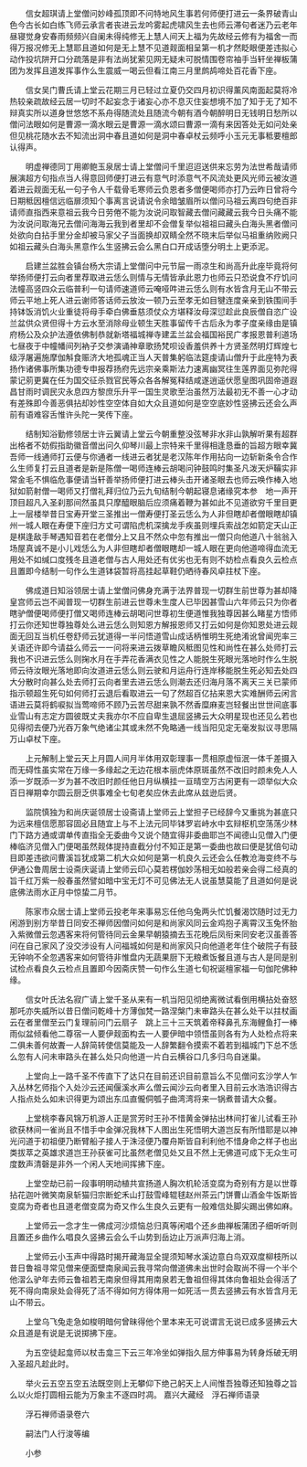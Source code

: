 <!-- { "loadSidebar": true } -->
　　信女超琪请上堂僧问妙峰孤顶即不问特地风生事若何师便打进云一条界破青山色今古长如白练飞师云承言者丧进云龙吟雾起虎啸风生去也师云滞句者迷乃云老年昼寝觉身安春雨频频兴自阑未得纯修无上慧人间天上福为先故经云修有为福舍一而得万报况修无上慧耶且道如何是无上慧不见道觌面相呈第一机才然眨眼便差违拟心动作投坑阱开口分疏落是非有法尚犹萦见网无疑未可脱情围卷帘袖手当轩坐禅板蒲团为发挥且道发挥事作么生震威一喝云但看江南三月里鹧鸪啼处百花香下座。

　　信女吴门曹氏请上堂云花期三月已轻过立夏仍交四月初识得薰风南面起莫将冷热较亲疏故经云居一切时不起妄念于诸妄心亦不息灭住妄想境不加了知于无了知不辩真实所以道身世悠悠不系舟得随流处且随流今朝有酒今朝醉明日无钱明日愁所以僧问法眼如何是曹源一滴水眼云是曹源一滴水颂曰曹源一滴有来因答处无如问处亲但见桃花随水去不知流出洞中春且道如何是洞中春卓杖云频呼小玉元无事秪要檀郎认得声。

　　明虚禅德同丁用卿鲍玉泉居士请上堂僧问千里迢迢送供来忘劳为法世希哉请师展演超方句指点当人得意回师便打进云有意气时添意气不风流处更风光师云被汝道着进云觌面无私一句子令人千载骨毛寒师云负恩者多僧便喝师亦打乃云昨日曾将今日期秪因檀信远临扉须知个事离言说请说令余暗皱眉所以僧问马祖云离四句绝百非请师直指西来意祖云我今日劳倦不能为汝说问取智藏去僧问藏藏云我今日头痛不能为汝说问取海兄去僧问海海云我到者里却不会僧复举似祖祖曰藏头白海头黑者僧问处欲向白拈手里分金却被马家父子当面换却双睛全然不晓末后举似马祖重纳败阙只如祖云藏头白海头黑意作么生竖拂云会么黑白口开成话堕分明土上更添泥。

　　启建兰盆胜会镇台杨大宗请上堂僧问中元节屇一雨凉生和尚高升此座毕竟将何举扬师便打云向者里荐取进云恁么则情与无情皆承此恩力也师云只恐说食不疗饥问法幢高竖四众云临普利一句请师速道师云唵哑吽进云恁么则有水皆含月无山不带云师云平地上死人进云谢师答话师云放汝一顿乃云至孝无如目犍连度亲亲到铁围间手持钵饭消饥火业重徒将母手牵白佛垂慈须仗众方堪释汝母深愆趁此良辰僧自恣广设兰盆供众贤但得十方云水至消除母业顿生天胜事留传千古后永为孝子度亲缘由是镇府杨公及众护法遵依佛制恭就新塔福城禅寺建盂兰盆会福国裕民广孝报恩普利道场七昼夜于中幢幡间列衲子交参演诵神章歌扬梵呗设香羞供养十方贤圣然明灯辉煌七级浮屠遍施摩伽斛食赈济大地孤魂正当人天普集躬临法筵虔请山僧升于此座特为表扬作诸佛事所集功德专申报荐扬府先远宗亲乘斯法力速离幽冥往生莲界面见弥陀得蒙记莂更冀在任为国交征杀戮官民等众各各解冤释结咸遂逍遥伏愿皇图巩固帝道遐昌甘雨时调民灾永息四方黎庶乐升平一国生灵歌至治虽然万法最初无不善一心才动有差殊即今善恶俱拈却妙性空空体自如大众且道如何是空空底妙性竖拂云还会么声前有语难容舌惟许头陀一笑传下座。

　　结制知浴勤修领居士许云翼请上堂云今朝重整没弦琴非水非山孰解听果有超群出格者不妨假指助徽音僧出问久仰琴川最上宗特来千里得相逢恳垂的旨超方眼幸冀吾师一线通师打云便与你通者一线进云者犹是老汉陈年作用拈向一边斩新条令合作么生师复打云且道者是新是陈僧一喝师连棒云胡喝问钟鼓鸣时集圣凡泼天炉鞴实非常金毛不惧临危事便请当轩善举扬师便打进云棒头击开诸圣眼去也师云唤作棒入地狱如箭射僧一喝师又打僧礼拜归位乃云九旬结制今朝起寝息诸缘究本参　地一声开顶目超凡入圣刹那间然虽具只摩醯眼脑后应须痛着鞭为甚如此不见道欲穷千里目更上一层楼举昔日宝寿开堂三圣推出一僧寿便打圣云恁么为人非但瞎却者僧眼瞎却镇州一城人眼在寿便下座归方丈可谓陷虎机深擒龙手疾虽则埋兵索战怎如箭定天山正是棋逢敌手琴遇知音若在老僧分上又且不然众中忽有推出一僧只向他道八十翁翁入场屋真诚不是小儿戏恁么为人非但瞎却者僧眼瞎却一城人眼在更向他道啼得血流无用处不如缄口度残冬且道老僧与古人用处还有优劣也无有则不妨检点看良久云检点且置即今结制一句作么生道钵袋暂将高挂起草鞋仍晒待春风卓拄杖下座。

　　佛成道日知浴领居士请上堂僧问佛身充满于法界普现一切群生前世尊为甚却降皇宫师云岂不闻普现一切群生前进云世尊未生度人已毕因甚雪山六年师云只为你者瞎驴僧便喝师便打僧又喝师连棒云胡喝问世尊初生便道惟我独尊因甚么睹星方悟师打云你还知世尊独尊处么进云恁么则知恩方解报恩师又打云如何是你知恩处进云觌面无回互当机任卷舒师云犹道得一半问悟道雪山成话柄惟明生死绝淆讹曾闻兜率三关语还许即今请益么师云一一问将来进云拨草瞻风秪图见性和尚性在甚么处师打云我也不识进云恁么则掬水月在手弄花香满衣见性之人能脱生死眼光落地时作么生脱师云待汝眼光落地即向汝道进云恁么则云驶和月运舟行连岸移能脱生死必知去处四大分散时向甚么处去师打云向者里去进云恁么则潮去还归海月落不离天三关已蒙师指示顿超生死句如何师打云退后看取进云一句了然超百亿拈来恩大实难酬师云闲言语进云莫将鹤唳拟当莺啼师不顾乃云苦尽甜来孰不然香糜麻麦岂轻餐出世世间底事业雪山有志定方圆彼既丈夫我亦尔不应自卑生退屈竖拂云大众明星现也还见么若也见得彻去便乃光吞万象气绝诸尘其或未然不免略通一线当阳见定无毫发拟议寻思隔万山卓杖下座。

　　上元解制上堂云天上月圆人间月半体用双彰理事一贯相原虚恒泯一体千差摄入而无碍性虽实常在万缘一多缘起之无边花根本丽虎体原斑虽然不改旧时颜未免人人添一岁既添一岁为甚不改旧时颜任他日月纵横挂一亘晴空万古闲更有一颂举似大众百日禅期幸尔圆云厨乏供事难全七旬老矣应休去此席从兹逊后贤。

　　监院慎独为和尚庆诞领居士设斋请上堂师云上堂担子已经辞今又重挑为甚底只为远来檀信愿那容固必且随宜上与不上法元同毕钵罗岩峙水中玄辩枢机空荡荡少林门下路方通或谓单传直指全无委曲今又说个随宜得非委曲耶岂不闻德山见僧入门便棒临济见僧入门便喝虽然觌体提持直截分付不知正是第一委曲也故曰便是犹倍句动目即差违欲问曹溪旨犹成第二机大众如何是第一机良久云还会么任教沧海变终不与伊通公鲁周居士设斋庆诞请上堂师云印心莫若楞伽妙荡相无如般若亲会得二经真的旨千红万紫一般春虽然譬如暗中宝无灯不可见佛法无人说虽慧莫能了且道如何是说底佛法雨水正月中惊蛰二月节。

　　陈家市众居士请上堂师云投老年来事易忘任他乌兔两头忙饥餐渴饮随时过无力闲游到别方举昔日同安丕禅师因僧问如何是和尚家风同云金鸡抱子离霄汉玉兔怀胎入紫微僧云忽遇客来将何管待同云金果早朝猿摘去玉花晚后凤衔来同安老汉虽善答问在自己家风了没交涉设有人问福城如何是和尚家风只向他道老年住个破院子有鼓无钟响不全忽遇客来如何管待非惟盘内无蔬果厨下无粮煮饭餐且道与古人是同是别试检点看良久云检点且置即今因斋庆赞一句作么生道七旬祝诞檀家福一句伽陀佛种缘。

　　信女叶氏法名寂广请上堂千圣从来有一机当阳见彻绝离微试看倒用横拈处奋怒那吒亦失威所以昔日僧问乾峰十方薄伽梵一路涅槃门未审路头在甚么处干以拄杖画云在者里僧至云门复理前问门云扇子　跳上三十三天筑着帝释鼻孔东海鲤鱼打一棒雨似盆倾看他二尊宿一人要伊觌面构去一人要伊暗中领悟虽则各有为人处检点将来二俱未善何故聻一人辞简转使信莫能及一人辞繁翻令摸索不着若到福城门下总不恁么忽有人问未审路头在甚么处只向他道一片白云横谷口几多归鸟自迷巢。

　　上堂向上一路千圣不传直下了达只在目前还识目前意旨么不见僧问玄沙学人乍入丛林乞师指个入处沙云还闻偃溪水声么僧云闻沙云向者里入目前云水浩浩识得古人指点处么如未识得更为颂出东瓜直儱侗瓠子曲湾湾将来一锅煮普请大众餐。

　　上堂桃李春风锦万机游人正是赏芳时王孙不惜黄金弹拈出林间打雀儿试看王孙欲获林间一雀尚且不惜手中金弹况我林下人图出生死悟明大道岂反有所惜耶是以神光问道于初祖便乃断臂船子接人于洙泾便乃覆舟斯皆自利利他不惜身命之样子也出类拔萃之英雄求道岂王孙获雀可比虽然老僧见处又且不然上无佛道可成下无众生可度数声清磬是非外一个闲人天地间挥拂下座。

　　上堂空劫已前一段事明明动植共宣扬道人胸次机轮活变腐为奇别有方是以世尊拈花迦叶微笑南泉斩猫归宗断蛇禾山打鼓雪峰辊毬赵州茶云门饼曹山酒金牛饭斯皆变腐为奇者也且道老僧变腐为奇又作么生良久云更有一般难信处脚尖踢出佛如麻。

　　上堂师云一念才生一佛成河沙烦恼总归真等闲唱个还乡曲禅板蒲团子细听听则且置还乡曲作么唱良久竖拂云会么千山势到岳边止万派声归海上消。

　　上堂师云小玉声中得路时揭开藏海显全提须知琴水溪边意白鸟双双度柳枝所以昔日鲁祖寻常见僧来便面壁南泉闻云我寻常向僧道佛未出世时会取尚不得一个半个他漝么驴年去师云鲁祖若无南泉但得其用南泉若无鲁祖但得其体向鲁祖处会得活了死不得向南泉处会得死了活不得如何方得体用一如死活一贯去竖拂云有水皆含月无山不带云。

　　上堂乌飞兔走急如梭明暗何曾昧得他个里本来无可说谓言无说已成多竖拂云大众且道是有说是无说掷拂下座。

　　为五空徒起龛师以杖击龛三下云三年冷坐如弹指久屈方伸事易为转身烁破无明　入圣超凡趁此时。

　　举火云五空五空五法既空则上无攀仰下绝己躬天上人间惟吾独尊还知独尊之旨么以火炬打圆相云能为万象主不逐四时凋。
嘉兴大藏经　浮石禅师语录


　　浮石禅师语录卷六

　　嗣法门人行浚等编

　　小参

